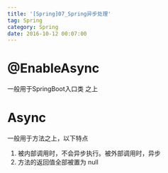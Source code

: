 ```yaml
---
title: '[Spring]07_Spring异步处理'
tag: Spring
category: Spring
date: 2016-10-12 00:07:00
---
```



# @EnableAsync

一般用于SpringBoot入口类 之上


# Async


一般用于方法之上，以下特点
1. 被内部调用时，不会异步执行。被外部调用时，异步
2. 方法的返回值全部被置为 null

